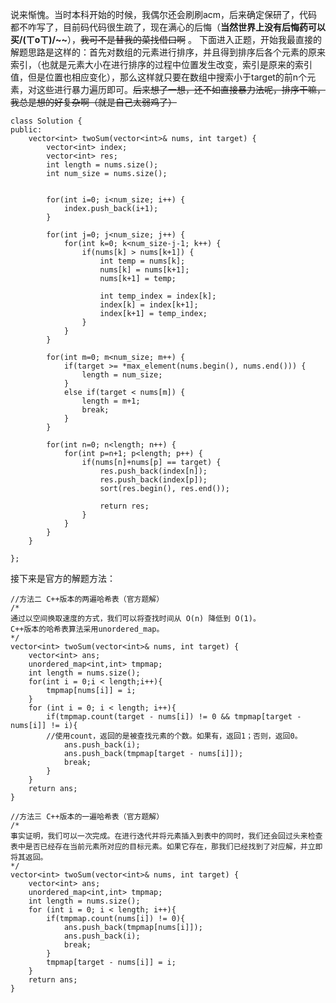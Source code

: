 说来惭愧。当时本科开始的时候，我偶尔还会刷刷acm，后来确定保研了，代码都不咋写了，目前码代码很生疏了，现在满心的后悔（**当然世界上没有后悔药可以买/(ㄒoㄒ)/~~**），~~我可不是替我的菜找借口啊~~ 。
下面进入正题，开始我最直接的解题思路是这样的：首先对数组的元素进行排序，并且得到排序后各个元素的原来索引，（也就是元素大小在进行排序的过程中位置发生改变，索引是原来的索引值，但是位置也相应变化），那么这样就只要在数组中搜索小于target的前n个元素，对这些进行暴力遍历即可。~~后来想了一想，还不如直接暴力法呢，排序干嘛，我总是想的好复杂啊（就是自己太弱鸡了）~~ 

```
class Solution {
public:
    vector<int> twoSum(vector<int>& nums, int target) {
        vector<int> index;
        vector<int> res;
        int length = nums.size();
        int num_size = nums.size();


        for(int i=0; i<num_size; i++) {
            index.push_back(i+1);
        }

        for(int j=0; j<num_size; j++) {
            for(int k=0; k<num_size-j-1; k++) {
                if(nums[k] > nums[k+1]) {
                    int temp = nums[k];
                    nums[k] = nums[k+1];
                    nums[k+1] = temp;

                    int temp_index = index[k];
                    index[k] = index[k+1];
                    index[k+1] = temp_index;
                }
            }
        }

        for(int m=0; m<num_size; m++) {
            if(target >= *max_element(nums.begin(), nums.end())) {
                length = num_size;
            }
            else if(target < nums[m]) {
                length = m+1;
                break;
            }
        }

        for(int n=0; n<length; n++) {
            for(int p=n+1; p<length; p++) {
                if(nums[n]+nums[p] == target) {
                    res.push_back(index[n]);
                    res.push_back(index[p]);
                    sort(res.begin(), res.end());

                    return res;
                }
            }
        }
    }

};
```
接下来是官方的解题方法：
  
    //方法二 C++版本的两遍哈希表（官方题解）
    /*
    通过以空间换取速度的方式，我们可以将查找时间从 O(n) 降低到 O(1)。
    C++版本的哈希表算法采用unordered_map。
    */
    vector<int> twoSum(vector<int>& nums, int target) {
        vector<int> ans;
        unordered_map<int,int> tmpmap;
        int length = nums.size();
        for(int i = 0;i < length;i++){
            tmpmap[nums[i]] = i;
        }
        for (int i = 0; i < length; i++){
            if(tmpmap.count(target - nums[i]) != 0 && tmpmap[target - nums[i]] != i){  
            //使用count，返回的是被查找元素的个数。如果有，返回1；否则，返回0。
                ans.push_back(i);
                ans.push_back(tmpmap[target - nums[i]]);
                break;
            }
        }
        return ans;
    }
    
    //方法三 C++版本的一遍哈希表（官方题解）
    /*
    事实证明，我们可以一次完成。在进行迭代并将元素插入到表中的同时，我们还会回过头来检查
    表中是否已经存在当前元素所对应的目标元素。如果它存在，那我们已经找到了对应解，并立即将其返回。
    */
    vector<int> twoSum(vector<int>& nums, int target) {
        vector<int> ans;
        unordered_map<int,int> tmpmap;
        int length = nums.size();
        for (int i = 0; i < length; i++){
            if(tmpmap.count(nums[i]) != 0){
                ans.push_back(tmpmap[nums[i]]);
                ans.push_back(i);
                break;
            }
            tmpmap[target - nums[i]] = i;
        }
        return ans;
    }

